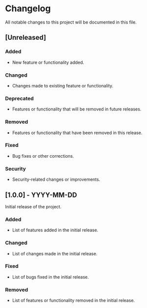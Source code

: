 # Changelog

All notable changes to this project will be documented in this file.

## [Unreleased]

### Added

- New feature or functionality added.

### Changed

- Changes made to existing feature or functionality.

### Deprecated

- Features or functionality that will be removed in future releases.

### Removed

- Features or functionality that have been removed in this release.

### Fixed

- Bug fixes or other corrections.

### Security

- Security-related changes or improvements.

## [1.0.0] - YYYY-MM-DD

Initial release of the project.

### Added

- List of features added in the initial release.

### Changed

- List of changes made in the initial release.

### Fixed

- List of bugs fixed in the initial release.

### Removed

- List of features or functionality removed in the initial release.